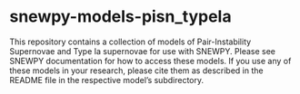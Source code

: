 # snewpy-models-pisn_typeIa

This repository contains a collection of models of Pair-Instability Supernovae and Type Ia supernovae for use with SNEWPY. Please see SNEWPY documentation for how to access these models. If you use any of these models in your research, please cite them as described in the README file in the respective model’s subdirectory.
